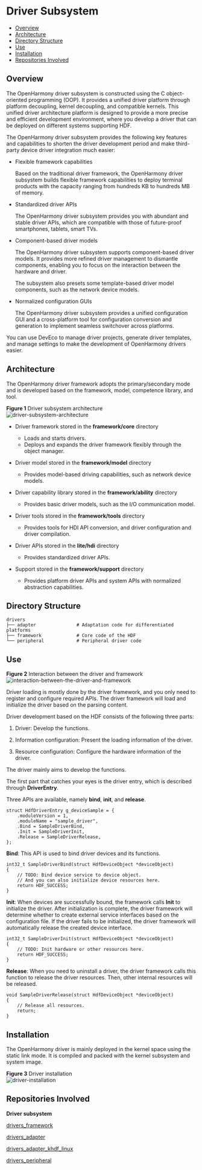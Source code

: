 # Driver Subsystem<a name="EN-US_TOPIC_0000001052619216"></a>

-   [Overview](#section11660541593)
-   [Architecture](#section101721227145613)
-   [Directory Structure](#section1464106163817)
-   [Use](#section8496817141616)
-   [Installation](#section14778154275818)
-   [Repositories Involved](#section134812226297)

## Overview<a name="section11660541593"></a>

The OpenHarmony driver subsystem is constructed using the C object-oriented programming \(OOP\). It provides a unified driver platform through platform decoupling, kernel decoupling, and compatible kernels. This unified driver architecture platform is designed to provide a more precise and efficient development environment, where you develop a driver that can be deployed on different systems supporting HDF.

The OpenHarmony driver subsystem provides the following key features and capabilities to shorten the driver development period and make third-party device driver integration much easier:

-   Flexible framework capabilities

    Based on the traditional driver framework, the OpenHarmony driver subsystem builds flexible framework capabilities to deploy terminal products with the capacity ranging from hundreds KB to hundreds MB of memory.


-   Standardized driver APIs

    The OpenHarmony driver subsystem provides you with abundant and stable driver APIs, which are compatible with those of future-proof smartphones, tablets, smart TVs.


-   Component-based driver models

    The OpenHarmony driver subsystem supports component-based driver models. It provides more refined driver management to dismantle components, enabling you to focus on the interaction between the hardware and driver.

    The subsystem also presets some template-based driver model components, such as the network device models.


-   Normalized configuration GUIs

    The OpenHarmony driver subsystem provides a unified configuration GUI and a cross-platform tool for configuration conversion and generation to implement seamless switchover across platforms.


You can use DevEco to manage driver projects, generate driver templates, and manage settings to make the development of OpenHarmony drivers easier.

## Architecture<a name="section101721227145613"></a>

The OpenHarmony driver framework adopts the primary/secondary mode and is developed based on the framework, model, competence library, and tool.

**Figure  1**  Driver subsystem architecture<a name="fig1077923710115"></a>  
![](figures/driver-subsystem-architecture.png "driver-subsystem-architecture")

-   Driver framework stored in the  **framework/core**  directory
    -   Loads and starts drivers.
    -   Deploys and expands the driver framework flexibly through the object manager.

-   Driver model stored in the  **framework/model**  directory
    -   Provides model-based driving capabilities, such as network device models.

-   Driver capability library stored in the  **framework/ability**  directory
    -   Provides basic driver models, such as the I/O communication model.

-   Driver tools stored in the  **framework/tools**  directory
    -   Provides tools for HDI API conversion, and driver configuration and driver compilation.

-   Driver APIs stored in the  **lite/hdi**  directory
    -   Provides standardized driver APIs.

-   Support stored in the  **framework/support**  directory
    -   Provides platform driver APIs and system APIs with normalized abstraction capabilities.


## Directory Structure<a name="section1464106163817"></a>

```
drivers
├── adapter               # Adaptation code for differentiated platforms
├── framework             # Core code of the HDF
└── peripheral            # Peripheral driver code 
```

## Use<a name="section8496817141616"></a>

**Figure  2**  Interaction between the driver and framework<a name="fig1356181413429"></a>  
![](figures/interaction-between-the-driver-and-framework.png "interaction-between-the-driver-and-framework")

Driver loading is mostly done by the driver framework, and you only need to register and configure required APIs. The driver framework will load and initialize the driver based on the parsing content.

Driver development based on the HDF consists of the following three parts:

1. Driver: Develop the functions.

2. Information configuration: Present the loading information of the driver.

3. Resource configuration: Configure the hardware information of the driver.

The driver mainly aims to develop the functions.

The first part that catches your eyes is the driver entry, which is described through  **DriverEntry**.

Three APIs are available, namely  **bind**,  **init**, and  **release**.

```
struct HdfDriverEntry g_deviceSample = {
    .moduleVersion = 1,
    .moduleName = "sample_driver", 
    .Bind = SampleDriverBind,
    .Init = SampleDriverInit,
    .Release = SampleDriverRelease,
};
```

**Bind**: This API is used to bind driver devices and its functions.

```
int32_t SampleDriverBind(struct HdfDeviceObject *deviceObject)
{
    // TODO: Bind device service to device object.
    // And you can also initialize device resources here.
    return HDF_SUCCESS;
}
```

**Init**: When devices are successfully bound, the framework calls  **Init**  to initialize the driver. After initialization is complete, the driver framework will determine whether to create external service interfaces based on the configuration file. If the driver fails to be initialized, the driver framework will automatically release the created device interface.

```
int32_t SampleDriverInit(struct HdfDeviceObject *deviceObject)
{
    // TODO: Init hardware or other resources here.
    return HDF_SUCCESS;
}
```

**Release**: When you need to uninstall a driver, the driver framework calls this function to release the driver resources. Then, other internal resources will be released.

```
void SampleDriverRelease(struct HdfDeviceObject *deviceObject)
{
    // Release all resources.
    return;
}
```

## Installation<a name="section14778154275818"></a>

The OpenHarmony driver is mainly deployed in the kernel space using the static link mode. It is compiled and packed with the kernel subsystem and system image.

**Figure  3**  Driver installation<a name="fig20119729154211"></a>  
![](figures/driver-installation.png "driver-installation")

## Repositories Involved<a name="section134812226297"></a>

**Driver subsystem**

[drivers\_framework](https://gitee.com/openharmony/drivers_framework/blob/master/README.md)

[drivers\_adapter](https://gitee.com/openharmony/drivers_adapter/blob/master/README.md)

[drivers\_adapter\_khdf\_linux](https://gitee.com/openharmony/drivers_adapter_khdf_linux/blob/master/README.md)

[drivers\_peripheral](https://gitee.com/openharmony/drivers_peripheral/blob/master/README.md)

